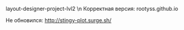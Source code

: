 layout-designer-project-lvl2 \n
Корректная версия:
rootyss.github.io


Не обновился:
http://stingy-plot.surge.sh/
